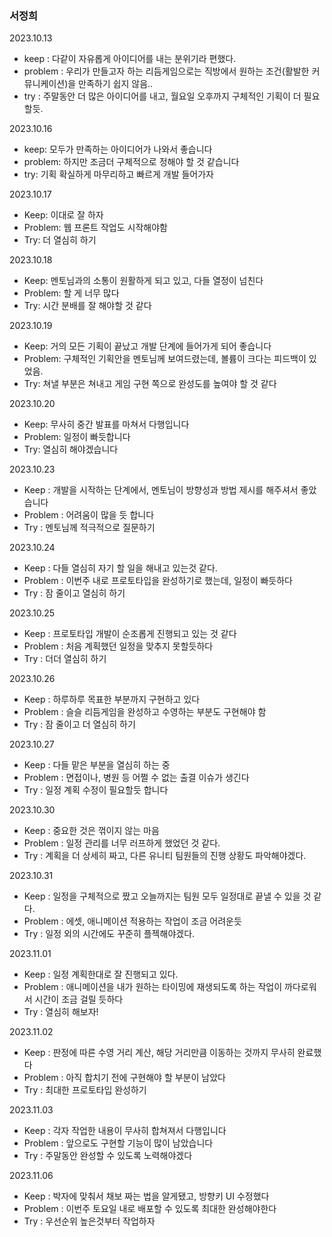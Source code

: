 ### 서정희

2023.10.13

- keep : 다같이 자유롭게 아이디어를 내는 분위기라 편했다.
- problem : 우리가 만들고자 하는 리듬게임으로는 직방에서 원하는 조건(활발한 커뮤니케이션)을 만족하기 쉽지 않음..
- try : 주말동안 더 많은 아이디어를 내고, 월요일 오후까지 구체적인 기획이 더 필요할듯.


2023.10.16

- keep: 모두가 만족하는 아이디어가 나와서 좋습니다
- problem: 하지만 조금더 구체적으로 정해야 할 것 같습니다
- try: 기획 확실하게 마무리하고 빠르게 개발 들어가자


2023.10.17

- Keep: 이대로 잘 하자
- Problem: 웹 프론트 작업도 시작해야함
- Try: 더 열심히 하기


2023.10.18

- Keep: 멘토님과의 소통이 원활하게 되고 있고, 다들 열정이 넘친다
- Problem: 할 게 너무 많다
- Try: 시간 분배를 잘 해야할 것 같다

2023.10.19

- Keep: 거의 모든 기획이 끝났고 개발 단계에 들어가게 되어 좋습니다
- Problem: 구체적인 기획안을 멘토님께 보여드렸는데, 볼륨이 크다는 피드백이 있었음.
- Try: 쳐낼 부분은 쳐내고 게임 구현 쪽으로 완성도를 높여야 할 것 같다


2023.10.20

- Keep: 무사히 중간 발표를 마쳐서 다행입니다
- Problem: 일정이 빠듯합니다
- Try: 열심히 해야겠습니다


2023.10.23

- Keep : 개발을 시작하는 단계에서, 멘토님이 방향성과 방법 제시를 해주셔서 좋았습니다
- Problem : 어려움이 많을 듯 합니다
- Try :  멘토님께 적극적으로 질문하기


2023.10.24

- Keep : 다들 열심히 자기 할 일을 해내고 있는것 같다.
- Problem : 이번주 내로 프로토타입을 완성하기로 했는데, 일정이 빠듯하다
- Try : 잠 줄이고 열심히 하기


2023.10.25

- Keep : 프로토타입 개발이 순조롭게 진행되고 있는 것 같다
- Problem : 처음 계획했던 일정을 맞추지 못할듯하다
- Try :  더더 열심히 하기

2023.10.26

- Keep : 하루하루 목표한 부분까지 구현하고 있다
- Problem : 슬슬 리듬게임을 완성하고 수영하는 부분도 구현해야 함
- Try :  잠 줄이고 더 열심히 하기


2023.10.27

- Keep : 다들 맡은 부분을 열심히 하는 중
- Problem : 면접이나, 병원 등 어쩔 수 없는 출결 이슈가 생긴다
- Try : 일정 계획 수정이 필요할듯 합니다


2023.10.30

- Keep : 중요한 것은 꺾이지 않는 마음
- Problem : 일정 관리를 너무 러프하게 했었던 것 같다.
- Try : 계획을 더 상세히 짜고, 다른 유니티 팀원들의 진행 상황도 파악해야겠다.


2023.10.31

- Keep : 일정을 구체적으로 짰고 오늘까지는 팀원 모두 일정대로 끝낼 수 있을 것 같다.
- Problem : 에셋, 애니메이션 적용하는 작업이 조금 어려운듯
- Try : 일정 외의 시간에도 꾸준히 플젝해야겠다.


2023.11.01

- Keep : 일정 계획한대로 잘 진행되고 있다.
- Problem : 애니메이션을 내가 원하는 타이밍에 재생되도록 하는 작업이 까다로워서 시간이 조금 걸릴 듯하다
- Try : 열심히 해보자!


2023.11.02

- Keep : 판정에 따른 수영 거리 계산, 해당 거리만큼 이동하는 것까지 무사히 완료했다
- Problem : 아직 합치기 전에 구현해야 할 부분이 남았다
- Try : 최대한 프로토타입 완성하기


2023.11.03

- Keep : 각자 작업한 내용이 무사히 합쳐져서 다행입니다
- Problem : 앞으로도 구현할 기능이 많이 남았습니다
- Try : 주말동안 완성할 수 있도록 노력해야겠다


2023.11.06

- Keep : 박자에 맞춰서 채보 짜는 법을 알게됐고, 방향키 UI 수정했다
- Problem : 이번주 토요일 내로 배포할 수 있도록 최대한 완성해야한다
- Try : 우선순위 높은것부터 작업하자
